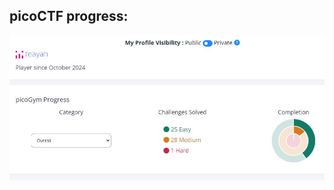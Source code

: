 ## picoCTF progress: 

![pico.JPG](https://github.com/teayahz/cryptonite_taskphase_tia/blob/main/picoCTF/images/pico.JPG?raw=true)
